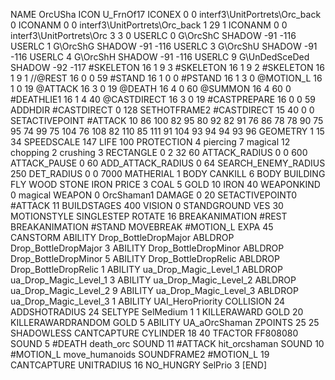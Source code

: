NAME 			OrcUSha
ICON 			U_FrnOf17
ICONEX 0 0 interf3\UnitPortrets\Orc_back 0
ICONANM 0 0 interf3\UnitPortrets\Orc_back 1 29 1
ICONANM 0 0 interf3\UnitPortrets\Orc 3 3 0
USERLC 			0 G\OrcShC SHADOW -91 -116
USERLC 			1 G\OrcShG SHADOW -91 -116
USERLC 			3 G\OrcShU SHADOW -91 -116
USERLC 			4 G\OrcShH SHADOW -91 -116
USERLC 			9 G\UnDedSceDed SHADOW -92 -117
#SKELETON               16 1 9 3
#SKELETON               16 1 9 2
#SKELETON               16 1 9 1
//@REST      		16 0 0 59
#STAND     		16 1 0 0
#PSTAND    		16 1 3 0
@MOTION_L  		16 1 0 19
@ATTACK    		16 3 0 19
@DEATH     		16 4 0 60
@SUMMON     		16 4 60 0 
#DEATHLIE1 		16 1 4 40
@CASTDIRECT		16 3 0 19 
#CASTPREPARE   		16 0 0 59
ADDHDIR 		#CASTDIRECT 0 128
SETHOTFRAME2 		#CASTDIRECT 15 40 0 0
SETACTIVEPOINT 		#ATTACK 10 86 100 82 95 80 92 82 91 76 86 78 78 90 75 95 74 99 75 104 76 108 82 110 85 111 91 104 93 94 94 93 96
GEOMETRY 		1 15 34
SPEEDSCALE 147
LIFE     		100
PROTECTION 		4 piercing 7 magical 12 chopping 2 crushing 3
RECTANGLE 		0 2 32 60
ATTACK_RADIUS 		0 0 600
ATTACK_PAUSE 		0 60
ADD_ATTACK_RADIUS 	0 64
SEARCH_ENEMY_RADIUS 	250
DET_RADIUS 		0 0 7000
MATHERIAL 		1 BODY
CANKILL 		6 BODY BUILDING FLY WOOD STONE IRON
PRICE 			3 COAL 5 GOLD 10 IRON 40
WEAPONKIND 		0 magical
WEAPON 			0 OrcShaman1
DAMAGE   		0 20
SETACTIVEPOINT0		#ATTACK 11
BUILDSTAGES 		400
VISION 			0
STANDGROUND
VES 			30
MOTIONSTYLE 		SINGLESTEP
ROTATE 			16
BREAKANIMATION 		#REST
BREAKANIMATION 		#STAND
MOVEBREAK 		#MOTION_L
EXPA 			45
CANSTORM
ABILITY Drop_BottleDropMajor
ABLDROP Drop_BottleDropMajor 3
ABILITY Drop_BottleDropMinor
ABLDROP Drop_BottleDropMinor 5
ABILITY Drop_BottleDropRelic
ABLDROP Drop_BottleDropRelic 1
ABILITY ua_Drop_Magic_Level_1
ABLDROP ua_Drop_Magic_Level_1 3
ABILITY ua_Drop_Magic_Level_2
ABLDROP ua_Drop_Magic_Level_2 9
ABILITY ua_Drop_Magic_Level_3
ABLDROP ua_Drop_Magic_Level_3 1
ABILITY UAI_HeroPriority
COLLISION 24
ADDSHOTRADIUS 24
SELTYPE SelMedium 1 1
KILLERAWARD             GOLD 20
KILLERAWARDRANDOM       GOLD 5
ABILITY 		UA_aOrcShaman
ZPOINTS 25 25
SHADOWLESS
CANTCAPTURE
CYLINDER 18 40
TFACTOR FF808080
SOUND 5 #DEATH death_orc
SOUND 11 #ATTACK hit_orcshaman
SOUND 10 #MOTION_L move_humanoids
SOUNDFRAME2 #MOTION_L 19
CANTCAPTURE
UNITRADIUS 16
NO_HUNGRY
SelPrio 3
[END]
